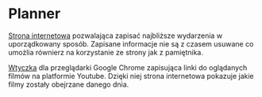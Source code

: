 # Planner
[Strona internetowa](https://planner-kccm.onrender.com) pozwalająca zapisać najbliższe wydarzenia w uporządkowany sposób. Zapisane informacje nie są z czasem usuwane co umożlia równierz na korzystanie ze strony jak z pamiętnika.


[Wtyczka](https://github.com/Stefankow20p/planner-extension) dla przeglądarki Google Chrome zapisująca linki do oglądanych filmów na platformie Youtube. Dzięki niej strona internetowa pokazuje jakie filmy zostały obejrzane danego dnia.
